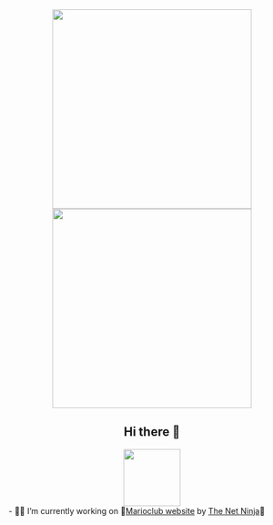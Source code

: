<div id="header" align="center">
  <div><img src="https://t3.ftcdn.net/jpg/03/89/81/98/360_F_389819823_QoNoJpCN1I8geGVPR4pHqmSRhUti6aAN.jpg" width="350"/><img src="https://media.giphy.com/media/cBzXJ1ronC6HQJZzg0/giphy.gif" width="350"/></div>
    <h2>Hi there 👋</h2>
  <div><img src="https://media.giphy.com/media/M9gbBd9nbDrOTu1Mqx/giphy.gif" width="100"/></div>
  </div>
- 👨‍💻 I’m currently working on 🍄<a href="https://mario.birlink.click/">Marioclub website</a> by <a href="https://www.youtube.com/@NetNinja">The Net Ninja</a>🍄
<!--
**latifov/latifov** is a ✨ _special_ ✨ repository because its `README.md` (this file) appears on your GitHub profile.

Here are some ideas to get you started:


- 🌱 I’m currently learning ...
- 👯 I’m looking to collaborate on ...
- 🤔 I’m looking for help with ...
- 💬 Ask me about ...
- 📫 How to reach me: ...
- 😄 Pronouns: ...
- ⚡ Fun fact: ...
-->
